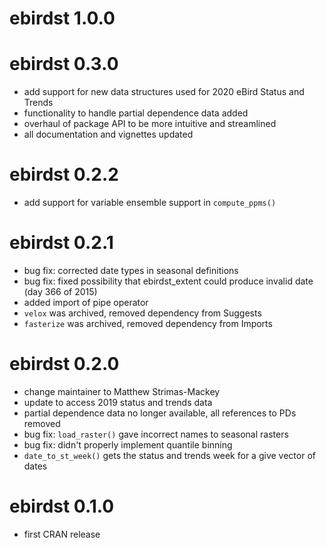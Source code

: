 # ebirdst 1.0.0

# ebirdst 0.3.0

- add support for new data structures used for 2020 eBird Status and Trends
- functionality to handle partial dependence data added
- overhaul of package API to be more intuitive and streamlined
- all documentation and vignettes updated

# ebirdst 0.2.2

- add support for variable ensemble support in `compute_ppms()`

# ebirdst 0.2.1

- bug fix: corrected date types in seasonal definitions
- bug fix: fixed possibility that ebirdst_extent could produce invalid date (day 366 of 2015)
- added import of pipe operator
- `velox` was archived, removed dependency from Suggests
- `fasterize` was archived, removed dependency from Imports

# ebirdst 0.2.0

- change maintainer to Matthew Strimas-Mackey
- update to access 2019 status and trends data
- partial dependence data no longer available, all references to PDs removed
- bug fix: `load_raster()` gave incorrect names to seasonal rasters
- bug fix: didn't properly implement quantile binning
- `date_to_st_week()` gets the status and trends week for a give vector of dates

# ebirdst 0.1.0

- first CRAN release
